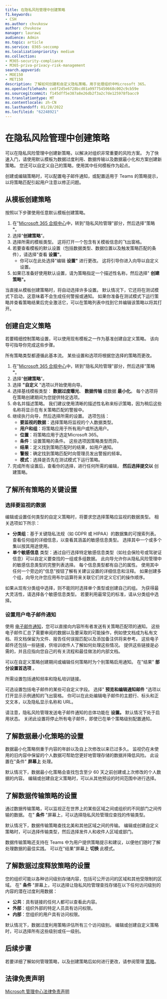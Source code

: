 ```yaml
---
title: 在隐私风险管理中创建策略
f1.keywords:
- CSH
ms.author: chvukosw
author: chvukosw
manager: laurawi
audience: Admin
ms.topic: article
ms.service: O365-seccomp
ms.localizationpriority: medium
ms.collection:
- M365-security-compliance
- M365-priva-privacy-risk-management
search.appverid:
- MOE150
- MET150
description: 了解如何创建和自定义隐私策略，用于处理组织中Microsoft 365。
ms.openlocfilehash: ce8f2d5e6728bcd01a99775450668c002c9cb59e
ms.sourcegitcommit: f145dff5e387a8e26db2f3a2c7de125978fbacc9
ms.translationtype: MT
ms.contentlocale: zh-CN
ms.lasthandoff: 01/28/2022
ms.locfileid: "62248921"
---
```

# <a name="create-policies-in-privacy-risk-management"></a>在隐私风险管理中创建策略

可以在隐私风险管理中创建新策略，以解决对组织非常重要的风险方案。 为了快速入门，请使用默认模板为数据过度利用、数据传输以及数据最小化和方案创建新策略。 您还可以自定义自己的策略，使用其中任何模板作为起点。

创建或编辑策略时，可以配置电子邮件通知，或配置适用于 Teams 的策略提示，以将策略匹配引起用户注意以修正问题。

## <a name="create-a-policy-from-a-template"></a>从模板创建策略

按照以下步骤使用任意默认模板创建策略。

1. 在"[Microsoft 365 合规中心](https://compliance.microsoft.com/)中，转到"隐私风险管理"部分，然后选择"策略 **"**。
1. 选择“**创建策略**”。
1. 选择所需的模板类型。 这将打开一个包含有关模板信息的飞出窗格。
1. 若要查看模板的默认设置（包括数据类型、数据位置以及触发策略匹配的条件），请选择"查看 **设置"**。
     - 你可以在此处选择"编辑 **设置"** 进行更改。 这将引导你进入向导以自定义设置。
1. 如果已准备好使用默认设置，请为策略指定一个描述性名称，然后选择" **创建策略"。**

当直接从模板创建策略时，将自动选择许多设置。 默认情况下，它还将在测试模式下启动，这意味着不会生成任何警报或通知。 如果你准备在测试模式下运行策略并查看策略结果后完全激活它，可以在策略列表中找到它并编辑该策略以将其打开。

## <a name="create-a-custom-policy"></a>创建自定义策略

若要精细控制策略设置，可以使用现有模板之一作为基准创建自定义策略。 该向导可指导你完成这些步骤。

所有策略类型都遵循此基本流。 某些设置和选项将根据您选择的策略而更改。

1. 在"[Microsoft 365 合规中心](https://compliance.microsoft.com/)中，转到"隐私风险管理"部分，然后选择"策略 **"**。
1. 选择“**创建策略**”。
1. 选择 **"自定义** "选项以开始使用向导。
1. 选择基线模板类型： **数据过度曝光**、 **数据传输** 或数据 **最小化**。 每个选项将在策略创建期间为您提供特定选项。
1. 命名并描述策略。 我们建议使用清晰的描述性名称来标识策略，因为稍后这些名称将显示在有关策略匹配的警报中。
1. 继续执行向导，然后选择所需的设置。 选项包括：
    - **要监视的数据**：选择策略将监视的个人数据类型。
    - **用户和组**：将策略应用于所有用户或所选用户。
    - **位置**：将策略应用于选定Microsoft 365。
    - **条件**：设置策略的条件。 这些选项因策略类型而异。
    - **结果**：定义找到策略匹配时的结果，如用户通知。
    - **警报**：确定找到策略匹配时向管理员发出警报的频率。
    - **模式**：选择是否先在测试模式下运行策略。
1. 完成所有设置后，查看你的选择，进行任何所需的编辑， **然后选择提交以** 创建策略。

## <a name="learn-about-key-settings-for-all-policies"></a>了解所有策略的关键设置

### <a name="choose-data-to-monitor"></a>选择要监视的数据

编辑或设置任何类型的自定义策略时，将要求您选择策略应监视的数据类型。 相关选项如下所示：

- **分类组**：基于关键隐私法规（如 GDPR 或 HIPAA）的数据集的可搜索列表。 查看任何组的详细信息，以查看其涵盖的敏感信息类型。 选择其中一个或多个集以按其用途使用。
- **单个敏感信息** 类型：通过自行选择特定敏感信息类型（如社会保险号或驾驶证信息）可以自定义要查找的一组或多组数据。 此向导允许你从隐私风险管理中的敏感信息类型的完整列表选择。 每个信息类型都有自己的属性。 使用其中任何一个旁边的"信息"按钮了解有关建议设置的详细信息和注释。 如果创建多个组，向导允许您应用布尔运算符来关联它们并定义它们的操作顺序。

如果从现有分类组中选择，则不能同时选择单个类型或创建自己的组。 为获得最大灵活性，请选择各个敏感信息类型。 若要利用最常见的标准，请从分类组中选择。

### <a name="set-user-email-notifications"></a>设置用户电子邮件通知

使用 [电子邮件通知](risk-management-notifications.md)，您可以直接向内容所有者发送有关策略匹配项的通知。 这些电子邮件汇总了需要审阅的数据以及要采取的可能操作，例如使文档成为私有文档、将文档保留为文件、报告任何误报匹配以及添加备注供将来参考。 这些电子邮件还包括一些链接，供培训收件人了解如何处理这些情况。 提供这些链接是必需的，并且应指向您自己的有关流程和最佳做法的内部文档。

可以在自定义策略创建期间或编辑任何策略时为个别策略启用通知。 在"结果" **部分设置首选项** 。

所需设置包括通知频率和隐私培训链接。

可选设置包括电子邮件的某些可自定义字段。 选择" **预览和编辑通知邮件** "选项以打开显示示例通知的飞出窗格。 你可以在此处编辑电子邮件的主题行、标头和正文文本，以及隐私显示名称和 URL。

请注意，隐私风险管理发送电子邮件通知的总体功能在 **设置。** 默认情况下处于启用状态。 关闭此设置将停止所有电子邮件，即使已在单个策略级别配置通知。

## <a name="learn-about-settings-for-data-minimization-policies"></a>了解数据最小化策略的设置

数据最小化策略侧重于内容的年龄以及自上次修改以来已过多久。 监视仍在未使用的旧内容中保留的个人数据可帮助您更好地管理存储的数据并降低风险。 此设置在"条件" **屏幕上** 处理。

默认情况下，数据最小化策略会查找包含至少 60 天之前创建或上次修改的个人数据的内容。 编辑或创建自定义策略时，可以从其他预设的时间范围中进行选择。

## <a name="learn-about-settings-for-data-transfer-policies"></a>了解数据传输策略的设置

通过数据传输策略，可以监视正在世界上的某些区域之间或组织的不同部门之间传输的数据。 在" **条件** "屏幕上，可以选择隐私风险管理应查找的传输类型。

默认情况下，数据传输策略查找北美和其他区域之间的传输。 编辑或创建自定义策略时，可以选择传输类型，然后选择发件人和收件人区域或部门。

数据传输策略还支持在 Teams 中为用户提供策略提示和建议，以便他们随时了解处理数据的最佳实践。 可以在"结果"屏幕上 **切换** 此模式。

## <a name="learn-about-settings-for-data-overexposure-policies"></a>了解数据过度释放策略的设置

您的组织可能以各种访问级别存储内容，包括可公开访问的区域和其他受限制的区域。 在" **条件** "屏幕上，可以选择让隐私风险管理查找存储在以下任何访问级别的内容的潜在过度利用数据：

- **公共**：具有链接的任何人都可以查看此内容。
- **外部**：组织外部的特定人员具有访问权限。
- **内部**：您组织的用户具有访问权限。

默认情况下，数据过度利用策略评估所有三个访问级别。 编辑或创建自定义策略时，可以选择所有这些级别或任一级别。

## <a name="next-steps"></a>后续步骤

若要详细了解如何管理策略，以及创建策略后如何进行更改，请参阅管理 [策略](risk-management-policies-manage.md)。

## <a name="legal-disclaimer"></a>法律免责声明

[Microsoft 管理中心法律免责声明](priva-disclaimer.md)
